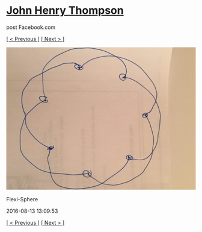 # [John Henry Thompson](../README.md)
post Facebook.com

[[ < Previous ]](2016-08-14-1.md) [[ Next > ]](2016-08-13-2.md)

[![](../media/2016-08-13/Flexi-Sphere.jpg)](../README.md)

Flexi-Sphere

2016-08-13 13:09:53

[[ < Previous ]](2016-08-14-1.md) [[ Next > ]](2016-08-13-2.md)